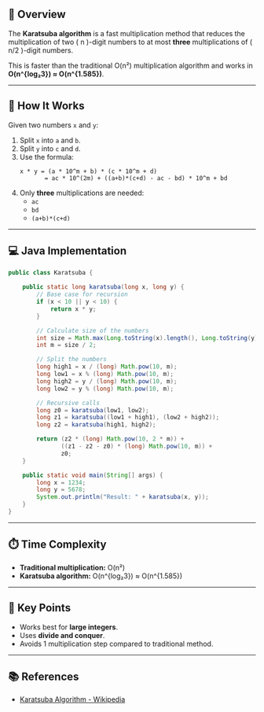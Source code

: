 
## 📜 Overview
The **Karatsuba algorithm** is a fast multiplication method that reduces the multiplication of two \( n \)-digit numbers to at most **three** multiplications of \( n/2 \)-digit numbers.

This is faster than the traditional O(n²) multiplication algorithm and works in **O(n^{log₂3}) ≈ O(n^{1.585})**.

---

## 🧠 How It Works
Given two numbers `x` and `y`:
1. Split `x` into `a` and `b`.
2. Split `y` into `c` and `d`.
3. Use the formula:
   ```
   x * y = (a * 10^m + b) * (c * 10^m + d)
          = ac * 10^(2m) + ((a+b)*(c+d) - ac - bd) * 10^m + bd
   ```
4. Only **three** multiplications are needed:
   - `ac`
   - `bd`
   - `(a+b)*(c+d)`

---

## 💻 Java Implementation
```java
public class Karatsuba {

    public static long karatsuba(long x, long y) {
        // Base case for recursion
        if (x < 10 || y < 10) {
            return x * y;
        }

        // Calculate size of the numbers
        int size = Math.max(Long.toString(x).length(), Long.toString(y).length());
        int m = size / 2;

        // Split the numbers
        long high1 = x / (long) Math.pow(10, m);
        long low1 = x % (long) Math.pow(10, m);
        long high2 = y / (long) Math.pow(10, m);
        long low2 = y % (long) Math.pow(10, m);

        // Recursive calls
        long z0 = karatsuba(low1, low2);
        long z1 = karatsuba((low1 + high1), (low2 + high2));
        long z2 = karatsuba(high1, high2);

        return (z2 * (long) Math.pow(10, 2 * m)) +
               ((z1 - z2 - z0) * (long) Math.pow(10, m)) +
               z0;
    }

    public static void main(String[] args) {
        long x = 1234;
        long y = 5678;
        System.out.println("Result: " + karatsuba(x, y));
    }
}
```

---

## ⏱️ Time Complexity
- **Traditional multiplication:** O(n²)
- **Karatsuba algorithm:** O(n^{log₂3}) ≈ O(n^{1.585})

---

## 🎯 Key Points
- Works best for **large integers**.
- Uses **divide and conquer**.
- Avoids 1 multiplication step compared to traditional method.

---

## 📚 References
- [Karatsuba Algorithm - Wikipedia](https://en.wikipedia.org/wiki/Karatsuba_algorithm)
